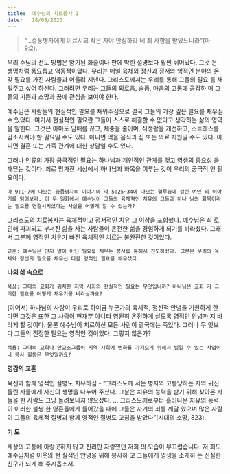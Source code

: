 ```yaml
---
title:  예수님의 치료봉사 1
date:   18/08/2020
---
```


> <p></p>
> “…중풍병자에게 이르시되 작은 자야 안심하라 네 죄 사함을 받았느니라”(마 9:2).

우리 주님의 전도 방법은 암기된 화술이나 판에 박힌 설명보다 훨씬 뛰어났다. 그것 은 생명처럼 풍요롭고 역동적이었다. 우리는 매일 육체와 정신과 정서와 영적인 분야의 온갖 필요를 가진 사람들과 어울려 지낸다. 그리스도께서는 우리를 통해 그들의 필요 를 채워주고 싶어 하신다. 그러려면 우리는 그들의 외로움, 슬픔, 마음의 고통에 공감하 며 그들의 기쁨과 소망과 꿈에 관심을 보여야 한다.

예수님은 사람들의 현실적인 필요를 채워주심으로 결국 그들의 가장 깊은 필요를 채우실 수 있었다. 여기서 현실적인 필요란 그들이 스스로 해결할 수 없다고 생각하는 삶의 영역을 말한다. 그것은 아마도 담배를 끊고, 체중을 줄이며, 식생활을 개선하고, 스트레스를 감소시켜야 할 필요일 수도 있다. 아니면 먹을 음식과 집 또는 의료 지원일 수도 있다. 아니면 결혼 또는 가족 관계에 대한 상담일 수도 있다.

그러나 인류의 가장 궁극적인 필요는 하나님과 개인적인 관계를 맺고 영생의 중요성 을 깨닫는 것이다. 죄로 망가진 세상에서 하나님과 화목을 이루는 것이 우리의 궁극적 인 필요이다.

`마 9:1~7에 나오는 중풍병자의 이야기와 막 5:25~34에 나오는 혈루증에 걸린 여인 의 이야기를 읽어보라. 이 두 일화에서 예수님이 그들의 육체적인 치유와 그들과 하나 님의 화목이라는 필요를 연결시키셨다는 사실을 어떻게 알 수 있는가?`

그리스도의 치료봉사는 육체적이고 정서적인 치유 그 이상을 포함했다. 예수님은 죄 로 인해 파괴되고 부서진 삶을 사는 사람들이 온전한 삶을 경험하게 되기를 바라셨다. 그래서 그분께 영적인 치유가 빠진 육체적인 치료는 불완전한 것이었다.

`교훈: 예수님은 단지 말이 아닌 필요를 채우는 봉사를 통해서 전도하셨다. 그분은 우리의 육체와 정신의 필요를 채우신 다음 영적인 필요를 채우셨다.`

**나의 삶 속으로**

`묵상: 그대의 교회가 위치한 지역 사회의 현실적인 필요는 무엇입니까? 하나님은 교회 가 그러한 필요를 어떻게 채우기를 바라실까요?`

(이어서) 하나님의 사랑이 우리로 하여금 누군가의 육체적, 정신적 안녕을 기원하게 한다면 그것은 또한 그 사람이 현재뿐 아니라 영원히 온전하게 살도록 영적인 안녕까 지 바라게 할 것이다. 물론 예수님이 치료하신 모든 사람이 결국에는 죽었다. 그러나 무 엇보다 그들의 진정한 필요는 영적인 것이었다. 그렇지 않은가?

`적용: 그대의 교회나 안교소그룹이 지역 사회에 변화를 가져오기 위해서 벌일 수 있는 사업이나 봉사 활동은 무엇일까요?`

**영감의 교훈**

육신과 함께 영적인 질병도 치유하심 - “그리스도께 서는 병자와 고통당하는 자와 귀신들린 자들에게 자신의 생명을 나누어 주셨다. 그분은 치유의 능력을 받기 위해 찾아온 자들을 한 사람도 그냥 돌려보내지 않으셨다. … 그리스도께로부터 흘러나온 치유의 능력이 이러한 불쌍 한 영혼들에게 들어갔을 때에 그들은 자기의 죄를 깨달 았으며 많은 사람이 그들의 육체적 질병과 함께 영적인 질병도 고침을 받았다”(시대의 소망, 823).

**기 도**

세상의 고통에 아랑곳하지 않고 진리만 자랑했던 저희 의 모습이 부끄럽습니다. 저 희도 예수님처럼 이웃의 현 실적인 안녕을 위해 봉사하 고 그들에게 영생을 소개하 는 진실한 친구가 되게 해 주시옵소서.